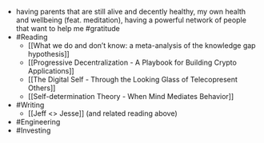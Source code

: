 - having parents that are still alive and decently healthy, my own health and wellbeing (feat. meditation), having a powerful network of people that want to help me #gratitude
- #Reading
    - [[What we do and don’t know: a meta-analysis of the knowledge gap hypothesis]]
    - [[Progressive Decentralization - A Playbook for Building Crypto Applications]]
    - [[The Digital Self - Through the Looking Glass of Telecopresent Others]]
    - [[Self-determination Theory - When Mind Mediates Behavior]]
- #Writing
    - [[Jeff <> Jesse]] (and related reading above)
- #Engineering
- #Investing
